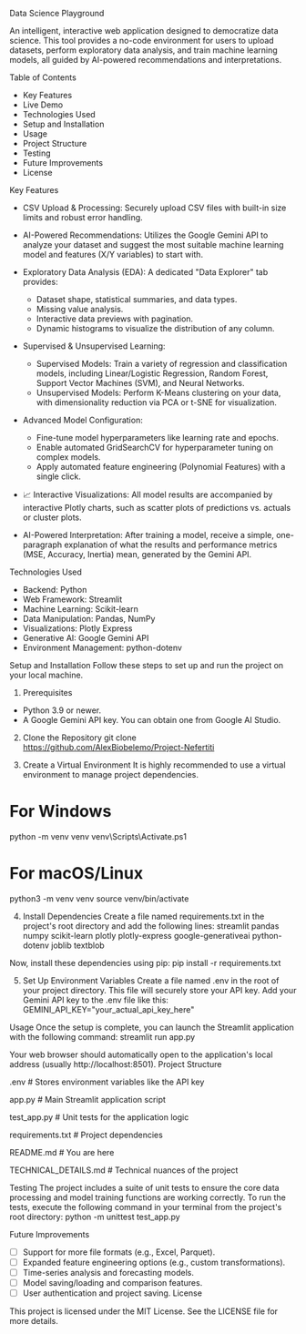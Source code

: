 Data Science Playground

An intelligent, interactive web application designed to democratize data science. This tool provides a no-code environment for users to upload datasets, perform exploratory data analysis, and train machine learning models, all guided by AI-powered recommendations and interpretations.

Table of Contents
 * Key Features
 * Live Demo
 * Technologies Used
 * Setup and Installation
 * Usage
 * Project Structure
 * Testing
 * Future Improvements
 * License

Key Features
 * CSV Upload & Processing: Securely upload CSV files with built-in size limits and robust error handling.

 * AI-Powered Recommendations: Utilizes the Google Gemini API to analyze your dataset and suggest the most suitable machine learning model and features (X/Y variables) to start with.

 * Exploratory Data Analysis (EDA): A dedicated "Data Explorer" tab provides:
   * Dataset shape, statistical summaries, and data types.
   * Missing value analysis.
   * Interactive data previews with pagination.
   * Dynamic histograms to visualize the distribution of any column.

 * Supervised & Unsupervised Learning:
   * Supervised Models: Train a variety of regression and classification models, including Linear/Logistic Regression, Random Forest, Support Vector Machines (SVM), and Neural Networks.
   * Unsupervised Models: Perform K-Means clustering on your data, with dimensionality reduction via PCA or t-SNE for visualization.

 * Advanced Model Configuration:
   * Fine-tune model hyperparameters like learning rate and epochs.
   * Enable automated GridSearchCV for hyperparameter tuning on complex models.
   * Apply automated feature engineering (Polynomial Features) with a single click.
 * 📈 Interactive Visualizations: All model results are accompanied by interactive Plotly charts, such as scatter plots of predictions vs. actuals or cluster plots.

 * AI-Powered Interpretation: After training a model, receive a simple, one-paragraph explanation of what the results and performance metrics (MSE, Accuracy, Inertia) mean, generated by the Gemini API.


Technologies Used
 * Backend: Python
 * Web Framework: Streamlit
 * Machine Learning: Scikit-learn
 * Data Manipulation: Pandas, NumPy
 * Visualizations: Plotly Express
 * Generative AI: Google Gemini API
 * Environment Management: python-dotenv

Setup and Installation
Follow these steps to set up and run the project on your local machine.
1. Prerequisites
 * Python 3.9 or newer.
 * A Google Gemini API key. You can obtain one from Google AI Studio.

2. Clone the Repository
git clone https://github.com/AlexBiobelemo/Project-Nefertiti

3. Create a Virtual Environment
It is highly recommended to use a virtual environment to manage project dependencies.
# For Windows

python -m venv venv
venv\Scripts\Activate.ps1

# For macOS/Linux
python3 -m venv venv
source venv/bin/activate

4. Install Dependencies
Create a file named requirements.txt in the project's root directory and add the following lines:
streamlit
pandas
numpy
scikit-learn
plotly
plotly-express
google-generativeai
python-dotenv
joblib
textblob

Now, install these dependencies using pip:
pip install -r requirements.txt

5. Set Up Environment Variables
Create a file named .env in the root of your project directory. This file will securely store your API key.
Add your Gemini API key to the .env file like this:
GEMINI_API_KEY="your_actual_api_key_here"

Usage
Once the setup is complete, you can launch the Streamlit application with the following command:
streamlit run app.py

Your web browser should automatically open to the application's local address (usually http://localhost:8501).
Project Structure

.env                  # Stores environment variables like the API key

app.py                # Main Streamlit application script

test_app.py           # Unit tests for the application logic

requirements.txt      # Project dependencies

README.md             # You are here

TECHNICAL_DETAILS.md  # Technical nuances of the project


Testing
The project includes a suite of unit tests to ensure the core data processing and model training functions are working correctly. To run the tests, execute the following command in your terminal from the project's root directory:
python -m unittest test_app.py

Future Improvements
 * [ ] Support for more file formats (e.g., Excel, Parquet).
 * [ ] Expanded feature engineering options (e.g., custom transformations).
 * [ ] Time-series analysis and forecasting models.
 * [ ] Model saving/loading and comparison features.
 * [ ] User authentication and project saving.
License

This project is licensed under the MIT License. See the LICENSE file for more details.
